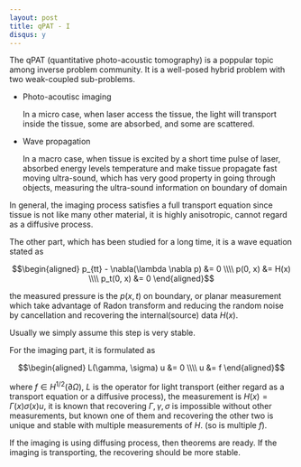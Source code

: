 ```yaml
---
layout: post
title: qPAT - I
disqus: y
---
```

The qPAT (quantitative photo-acoustic tomography) is a poppular topic among inverse problem community. It is a well-posed hybrid problem with two weak-coupled sub-problems.

- Photo-acoutisc imaging

  In a micro case, when laser access the tissue, the light will transport inside the tissue, some are absorbed, and some are scattered.

- Wave propagation

  In a macro case, when tissue is excited by a short time pulse of laser, absorbed energy levels temperature and make tissue propagate fast moving ultra-sound, which has very good property in going through objects, measuring the ultra-sound information on boundary of domain  

In general, the imaging process satisfies a full transport equation since tissue is not like many other material, it is highly anisotropic, cannot regard as a diffusive process.

The other part, which has been studied for a long time, it is a wave equation stated as

$$\begin{aligned}
p_{tt} - \nabla(\lambda \nabla p) &= 0 \\\\
p(0, x) &= H(x) \\\\
p_t(0, x) &= 0
\end{aligned}$$

the measured pressure is the $p(x, t)$ on boundary, or planar measurement which take advantage of Radon transform and reducing the random noise by cancellation and recovering the internal(source) data $H(x)$.

Usually we simply assume this step is very stable.

For the imaging part, it is formulated as

$$\begin{aligned}
L(\gamma, \sigma) u &= 0 \\\\
u &= f
\end{aligned}$$

where $f\in H^{1/2}(\partial\Omega)$, $L$ is the operator for light transport (either regard as a transport equation or a diffusive process), the measurement is $H(x) = \Gamma(x) \sigma(x) u$, it is known that recovering $\Gamma, \gamma, \sigma$ is impossible without other measurements, but known one of them and recovering the other two is unique and stable with multiple measurements of $H$. (so is multiple $f$).

If the imaging is using diffusing process, then theorems are ready. If the imaging is transporting, the recovering should be more stable.
